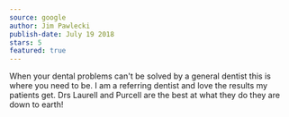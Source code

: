 ```yaml
---
source: google
author: Jim Pawlecki
publish-date: July 19 2018
stars: 5
featured: true
---
```

When your dental problems can't be solved by a general dentist this is where you need to be.  I am a referring dentist and love the results my patients get.  Drs Laurell and Purcell are the best at what they do they are down to earth!
